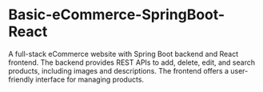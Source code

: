 # Basic-eCommerce-SpringBoot-React
A full-stack eCommerce website with Spring Boot backend and React frontend. The backend provides REST APIs to add, delete, edit, and search products, including images and descriptions. The frontend offers a user-friendly interface for managing products. 
